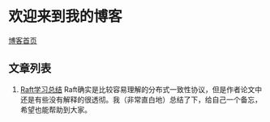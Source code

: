 # 欢迎来到我的博客 #


[博客首页](https://ridge-chen.github.io/)

## 文章列表 ##

1. [Raft学习总结](https://ridge-chen.github.io/raft/) Raft确实是比较容易理解的分布式一致性协议，但是作者论文中还是有些没有解释的很透彻。我（非常直白地）总结了下，给自己一个备忘，希望也能帮助到大家。


